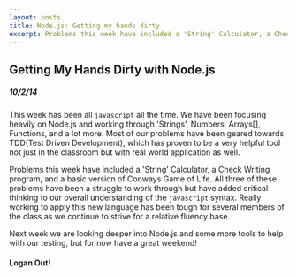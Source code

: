 ```yaml
---
layout: posts
title: Node.js: Getting my hands dirty
excerpt: Problems this week have included a 'String' Calculator, a Check Writing program, and a basic version of Conways Game of Life. All three of these problems have been a struggle to work through but have added critical thinking
---
```


## Getting My Hands Dirty with Node.js

##### 10/2/14

This week has been all `javascript` all the time. We have been focusing heavily
on Node.js and working through 'Strings', Numbers, Arrays[], Functions, and a lot
more. Most of our problems have been geared towards TDD(Test Driven Development),
which has proven to be a very helpful tool not just in the classroom but with
real world application as well.

Problems this week have included a 'String' Calculator, a Check Writing program,
and a basic version of Conways Game of Life. All three of these problems have been
a struggle to work through but have added critical thinking to our overall
understanding of the `javascript` syntax. Really working to apply this new
language has been tough for several members of the class as we continue to
strive for a relative fluency base.

Next week we are looking deeper into Node.js and some more tools to help with
our testing, but for now have a great weekend!

#### Logan Out!
